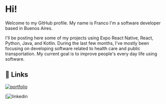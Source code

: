 
# Hi!

Welcome to my GitHub profile. My name is Franco I'm a software developer based in Buenos Aires. 

I'll be posting here some of my projects using Expo React Native, React, Python, Java, and Kotlin. During the last few months, I've mostly been focusing on developing software related to health care and public transportation. My current goal is to improve people's every day life using software. 




## 🔗 Links

[![portfolio](https://img.shields.io/badge/my_portfolio-000?style=for-the-badge&logo=ko-fi&logoColor=white)]()

[![linkedin]((https://www.linkedin.com/in/franigcbt/))
